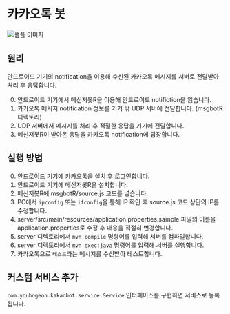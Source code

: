 # 카카오톡 봇

![샘플 이미지](https://user-images.githubusercontent.com/31335146/228534637-baf0a3bb-6042-4b48-923c-fa21e95b28d8.gif)

## 원리
안드로이드 기기의 notification을 이용해 수신된 카카오톡 메시지를 서버로 전달받아 처리 후 응답합니다.

0. 안드로이드 기기에서 메신저봇R을 이용해 안드로이드 notifiction을 읽습니다.
0. 카카오톡 메시지 notification 정보를 기기 밖 UDP 서버에 전달합니다. (msgbotR 디렉토리)
0. UDP 서버에서 메시지를 처리 후 적절한 응답을 기기에 전달합니다.
0. 메신저봇R이 받아온 응답을 카카오톡 notification에 답장합니다.

## 실행 방법
0. 안드로이드 기기에 카카오톡을 설치 후 로그인합니다.
0. 안드로이드 기기에 메신저봇R을 설치합니다.
0. 메신저봇R에 msgbotR/source.js 코드를 넣습니다.
0. PC에서 `ipconfig` 또는 `ifconfig`을 통해 IP 확인 후 source.js 코드 상단의 IP를 수정합니다.
0. server/src/main/resources/application.properties.sample 파일의 이름을 application.properties로 수정 후 내용을 적절히 변경합니다.
0. server 디렉토리에서 `mvn compile` 명령어를 입력해 서버를 컴파일합니다.
0. server 디렉토리에서 `mvn exec:java` 명령어를 입력해 서버를 실행합니다.
0. 카카오톡으로 `테스트`라는 메시지를 수신받아 테스트합니다.

## 커스텀 서비스 추가
`com.youhogeon.kakaobot.service.Service` 인터페이스를 구현하면 서비스로 등록됩니다.
